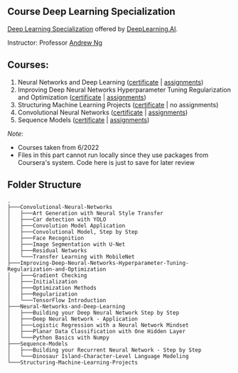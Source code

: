 ## Course Deep Learning Specialization

<!-- Tham khao: https://github.com/quanghuy0497/Deep-Learning-Specialization -->

[Deep Learning Specialization](https://www.coursera.org/specializations/deep-learning) offered by [DeepLearning.AI](https://www.deeplearning.ai/).

Instructor: Professor [Andrew Ng](https://www.andrewng.org/)

## Courses:

1. Neural Networks and Deep Learning ([certificate](https://coursera.org/share/f18a16cb0d3c732c27c644d912f8e0a4) | [assignments](https://github.com/QuanHNguyen232/Coursera-courses/tree/main/Deep-Learning-Specialization/Neural-Networks-and-Deep-Learning))
2. Improving Deep Neural Networks Hyperparameter Tuning Regularization and Optimization ([certificate](https://coursera.org/share/4c059cb8ddf6735f70a2bb969c8dcb97) | [assignments](https://github.com/QuanHNguyen232/Coursera-courses/tree/main/Deep-Learning-Specialization/Improving-Deep-Neural-Networks-Hyperparameter-Tuning-Regularization-and-Optimization))
3. Structuring Machine Learning Projects ([certificate](https://coursera.org/share/378360a48115abfaa7bb3f14ab52d77f) | no assignments)
4. Convolutional Neural Networks ([certificate](https://coursera.org/share/5b0630ee5a6c25fe3809abd7afbb430c) | [assignments](https://github.com/QuanHNguyen232/Coursera-courses/tree/main/Deep-Learning-Specialization/Convolutional-Neural-Networks))
5. Sequence Models ([certificate]() | [assignments](https://github.com/QuanHNguyen232/Coursera-courses/tree/main/Deep-Learning-Specialization/Sequence-Models))


*Note*:
* Courses taken from 6/2022
* Files in this part cannot run locally since they use packages from Coursera's system. Code here is just to save for later review

## Folder Structure
```shell
.
├───Convolutional-Neural-Networks
│   ├───Art Generation with Neural Style Transfer
│   ├───Car detection with YOLO
│   ├───Convolution Model Application
│   ├───Convolutional Model, Step by Step
│   ├───Face Recognition
│   ├───Image Segmentation with U-Net
│   ├───Residual Networks
│   └───Transfer Learning with MobileNet
├───Improving-Deep-Neural-Networks-Hyperparameter-Tuning-Regularization-and-Optimization
│   ├───Gradient Checking
│   ├───Initialization
│   ├───Optimization Methods
│   ├───Regularization
│   └───TensorFlow Introduction
├───Neural-Networks-and-Deep-Learning
│   ├───Building your Deep Neural Network Step by Step
│   ├───Deep Neural Network - Application
│   ├───Logistic Regression with a Neural Network Mindset
│   ├───Planar Data Classification with One Hidden Layer
│   └───Python Basics with Numpy
├───Sequence-Models
│   ├───Building your Recurrent Neural Network - Step by Step
│   └───Dinosaur Island-Character-Level Language Modeling
└───Structuring-Machine-Learning-Projects
```